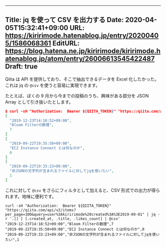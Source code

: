 
---
Title:  jq を使って CSV を出力する
Date: 2020-04-05T15:32:41+09:00
URL: https://kiririmode.hatenablog.jp/entry/20200405/1586068361
EditURL: https://blog.hatena.ne.jp/kiririmode/kiririmode.hatenablog.jp/atom/entry/26006613545422487
Draft: true
---
Qiita は API を提供しており、そこで抽出できるデータを Excel 化したかった。
これは jq の `@csv` を使うと容易に実現できます。

たとえば、ぼくの 9 月から今までの投稿のうち、興味がある部分を JSON Array として引き抜いたとします。
```json
$ curl -sH "Authorization:  Bearer ${QIITA_TOKEN}" "https://qiita.com/api/v2/items?per_page=100&query=user%3Akiririmode%20created%3A%3E2019-09-01" | jq -r '.[] | [.created_at, .title, .likes_count]'
[
  "2019-12-23T14:18:52+09:00",
  "Bloom Filterの数理",
  7
]
[
  "2019-09-22T19:35:50+09:00",
  "EC2 Instance Connect とは何なのか",
  0
]
[
  "2019-09-22T19:33:23+09:00",
  "非JSONの文字列が含まれるファイルに対してjqを使いたい",
  1
]
```

これに対して `@csv` をさらにフィルタとして加えると、CSV 形式での出力が得られます。地味に便利です。

```csv
curl -sH "Authorization:  Bearer ${QIITA_TOKEN}" "https://qiita.com/api/v2/items?per_page=100&query=user%3Akiririmode%20created%3A%3E2019-09-01" | jq -r '.[] | [.created_at, .title, .likes_count] | @csv'
"2019-12-23T14:18:52+09:00","Bloom Filterの数理",7
"2019-09-22T19:35:50+09:00","EC2 Instance Connect とは何なのか",0
"2019-09-22T19:33:23+09:00","非JSONの文字列が含まれるファイルに対してjqを使いたい",1
```
